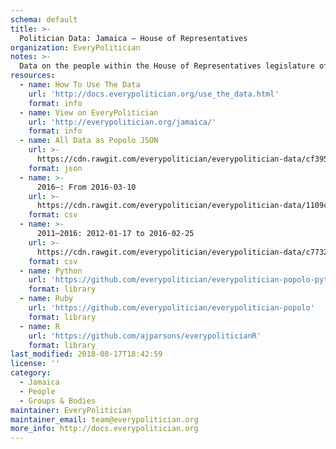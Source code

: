 ```yaml
---
schema: default
title: >-
  Politician Data: Jamaica — House of Representatives
organization: EveryPolitician
notes: >-
  Data on the people within the House of Representatives legislature of Jamaica.
resources:
  - name: How To Use The Data
    url: 'http://docs.everypolitician.org/use_the_data.html'
    format: info
  - name: View on EveryPolitician
    url: 'http://everypolitician.org/jamaica/'
    format: info
  - name: All Data as Popolo JSON
    url: >-
      https://cdn.rawgit.com/everypolitician/everypolitician-data/cf39548c41c72594b887ca92b5bddad4a8481a59/data/Jamaica/House_of_Representatives/ep-popolo-v1.0.json
    format: json
  - name: >-
      2016–: From 2016-03-10
    url: >-
      https://cdn.rawgit.com/everypolitician/everypolitician-data/1109cf4dbfd9b091ffbac227bddb21efccab08c3/data/Jamaica/House_of_Representatives/term-2016.csv
    format: csv
  - name: >-
      2011–2016: 2012-01-17 to 2016-02-25
    url: >-
      https://cdn.rawgit.com/everypolitician/everypolitician-data/c773281250a453666a8f9bc80b45cac0c03965e6/data/Jamaica/House_of_Representatives/term-2011.csv
    format: csv
  - name: Python
    url: 'https://github.com/everypolitician/everypolitician-popolo-python'
    format: library
  - name: Ruby
    url: 'https://github.com/everypolitician/everypolitician-popolo'
    format: library
  - name: R
    url: 'https://github.com/ajparsons/everypoliticianR'
    format: library
last_modified: 2018-08-17T18:42:59
license: ''
category:
  - Jamaica
  - People
  - Groups & Bodies
maintainer: EveryPolitician
maintainer_email: team@everypolitician.org
more_info: http://docs.everypolitician.org
---
```

